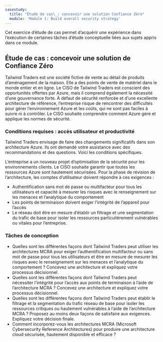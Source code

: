 ```yaml
---
casestudy:
  title: "Étude de cas\_: concevoir une solution Confiance Zéro"
  module: 'Module 1: Build overall security strategy'
---
```


Cet exercice d’étude de cas permet d’acquérir une expérience dans l’exécution de certaines tâches d’étude conceptuelle liées aux sujets appris dans ce module.

## Étude de cas : concevoir une solution de Confiance Zéro

Tailwind Traders est une société fictive de vente au détail de produits d’aménagement de la maison. Elle a des points de vente de matériel dans le monde entier et en ligne. Le CISO de Tailwind Traders est conscient des opportunités offertes par Azure, mais il comprend également la nécessité d’une gouvernance forte. À défaut de sécurité renforcée et d’une excellente architecture de référence, l’entreprise risque de rencontrer des difficultés pour gérer l’environnement Azure et les coûts, qui ne sont pas faciles à suivre ni à contrôler. Le CISO souhaite comprendre comment Azure gère et applique les normes de sécurité.

### Conditions requises : accès utilisateur et productivité

Tailwind Traders envisage de faire des changements significatifs dans son architecture Azure. Ils ont demandé votre assistance avec des recommandations et des questions. Voici les conditions spécifiques.

L’entreprise a un nouveau projet d’optimisation de la sécurité pour les environnements clients. Le CISO souhaite garantir que toutes les ressources Azure sont hautement sécurisées. Pour la phase de révision de l’architecture, les comptes d’utilisateur doivent répondre à ces exigences :

- Authentification sans mot de passe ou multifacteur pour tous les utilisateurs et capacité à mesurer les risques avec le renseignement sur les menaces et l’analytique du comportement
- Les points de terminaison doivent exiger l’intégrité de l’appareil pour l’accès
- Le réseau doit être en mesure d’établir un filtrage et une segmentation du trafic de base pour isoler les ressources particulièrement vulnérables ou vitales pour l’entreprise.

### Tâches de conception

* Quelles sont les différentes façons dont Tailwind Traders peut utiliser les architectures MCRA pour exiger l’authentification multifacteur ou sans mot de passe pour tous les utilisateurs et être en mesure de mesurer les risques avec le renseignement sur les menaces et l’analytique du comportement ? Concevez une architecture et expliquez votre processus décisionnel.
* Quelles sont les différentes façons dont Tailwind Traders peut nécessiter l’intégrité pour l’accès aux points de terminaison à l’aide de l’architecture MCRA ? Concevez une architecture et expliquez votre processus décisionnel.
* Quelles sont les différentes façons dont Tailwind Traders peut établir le filtrage et la segmentation du trafic réseau de base pour isoler les ressources critiques ou hautement vulnérables à l’aide de l’architecture MCRA ? Proposez au moins deux façons de satisfaire aux exigences. Expliquez votre décision finale.
* Comment incorporez-vous les architectures MCRA (Microsoft Cybersecurity Reference Architectures) pour produire une architecture cloud sécurisée, hautement disponible et efficace ?